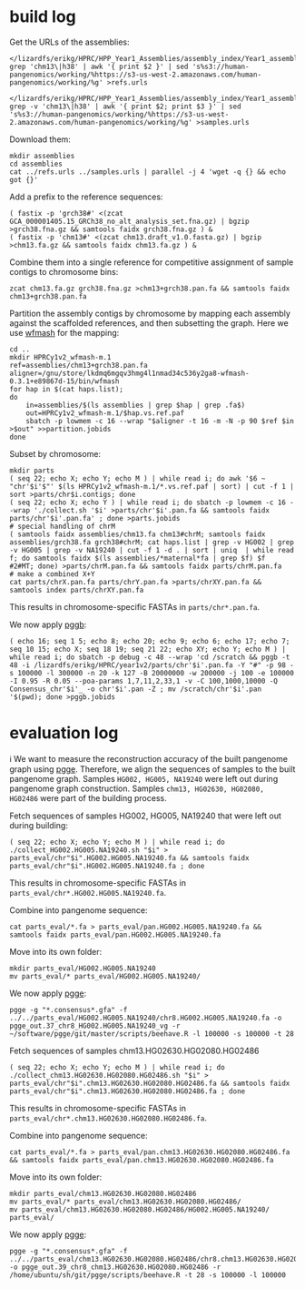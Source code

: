 # build log

Get the URLs of the assemblies:

```
</lizardfs/erikg/HPRC/HPP_Year1_Assemblies/assembly_index/Year1_assemblies_v2.index grep 'chm13\|h38' | awk '{ print $2 }' | sed 's%s3://human-pangenomics/working/%https://s3-us-west-2.amazonaws.com/human-pangenomics/working/%g' >refs.urls

</lizardfs/erikg/HPRC/HPP_Year1_Assemblies/assembly_index/Year1_assemblies_v2.index grep -v 'chm13\|h38' | awk '{ print $2; print $3 }' | sed 's%s3://human-pangenomics/working/%https://s3-us-west-2.amazonaws.com/human-pangenomics/working/%g' >samples.urls
```

Download them:

```
mkdir assemblies
cd assemblies
cat ../refs.urls ../samples.urls | parallel -j 4 'wget -q {} && echo got {}'
```

Add a prefix to the reference sequences:

```
( fastix -p 'grch38#' <(zcat GCA_000001405.15_GRCh38_no_alt_analysis_set.fna.gz) | bgzip >grch38.fna.gz && samtools faidx grch38.fna.gz ) &
( fastix -p 'chm13#' <(zcat chm13.draft_v1.0.fasta.gz) | bgzip >chm13.fa.gz && samtools faidx chm13.fa.gz ) &
```

Combine them into a single reference for competitive assignment of sample contigs to chromosome bins:

```
zcat chm13.fa.gz grch38.fna.gz >chm13+grch38.pan.fa && samtools faidx chm13+grch38.pan.fa
```

Partition the assembly contigs by chromosome by mapping each assembly against the scaffolded references, and then subsetting the graph. Here we use [wfmash](https://github.com/ekg/wfmash) for the mapping:

```
cd ..
mkdir HPRCy1v2_wfmash-m.1
ref=assemblies/chm13+grch38.pan.fa
aligner=/gnu/store/lkdmq6mgqv3hmg4l1nmad34c536y2ga8-wfmash-0.3.1+e89867d-15/bin/wfmash
for hap in $(cat haps.list);
do
    in=assemblies/$(ls assemblies | grep $hap | grep .fa$)                  
    out=HPRCy1v2_wfmash-m.1/$hap.vs.ref.paf
    sbatch -p lowmem -c 16 --wrap "$aligner -t 16 -m -N -p 90 $ref $in >$out" >>partition.jobids
done
```

Subset by chromosome:

```
mkdir parts
( seq 22; echo X; echo Y; echo M ) | while read i; do awk '$6 ~ "chr'$i'$"' $(ls HPRCy1v2_wfmash-m.1/*.vs.ref.paf | sort) | cut -f 1 | sort >parts/chr$i.contigs; done
( seq 22; echo X; echo Y ) | while read i; do sbatch -p lowmem -c 16 --wrap './collect.sh '$i' >parts/chr'$i'.pan.fa && samtools faidx parts/chr'$i'.pan.fa' ; done >parts.jobids
# special handling of chrM
( samtools faidx assemblies/chm13.fa chm13#chrM; samtools faidx assemblies/grch38.fa grch38#chrM; cat haps.list | grep -v HG002 | grep -v HG005 | grep -v NA19240 | cut -f 1 -d . | sort | uniq  | while read f; do samtools faidx $(ls assemblies/*maternal*fa | grep $f) $f
#2#MT; done) >parts/chrM.pan.fa && samtools faidx parts/chrM.pan.fa
# make a combined X+Y
cat parts/chrX.pan.fa parts/chrY.pan.fa >parts/chrXY.pan.fa && samtools index parts/chrXY.pan.fa
```

This results in chromosome-specific FASTAs in `parts/chr*.pan.fa`.

We now apply [pggb](https://github.com/pangenome/pggb):

```
( echo 16; seq 1 5; echo 8; echo 20; echo 9; echo 6; echo 17; echo 7; seq 10 15; echo X; seq 18 19; seq 21 22; echo XY; echo Y; echo M ) | while read i; do sbatch -p debug -c 48 --wrap 'cd /scratch && pggb -t 48 -i /lizardfs/erikg/HPRC/year1v2/parts/chr'$i'.pan.fa -Y "#" -p 98 -s 100000 -l 300000 -n 20 -k 127 -B 20000000 -w 200000 -j 100 -e 100000 -I 0.95 -R 0.05 --poa-params 1,7,11,2,33,1 -v -C 100,1000,10000 -Q Consensus_chr'$i'_ -o chr'$i'.pan -Z ; mv /scratch/chr'$i'.pan '$(pwd); done >pggb.jobids
```

# evaluation log

:information_source: We want to measure the reconstruction accuracy of the built pangenome graph using [pgge](https://github.com/pangenome/pgge). Therefore, we align the sequences of samples to the built pangenome graph. Samples `HG002, HG005, NA19240` were left out during pangenome graph construction. Samples `chm13, HG02630, HG02080, HG02486` were part of the building process.

Fetch sequences of samples HG002, HG005, NA19240 that were left out during building:

```
( seq 22; echo X; echo Y; echo M ) | while read i; do ./collect_HG002.HG005.NA19240.sh "$i" > parts_eval/chr"$i".HG002.HG005.NA19240.fa && samtools faidx parts_eval/chr"$i".HG002.HG005.NA19240.fa ; done
```
This results in chromosome-specific FASTAs in `parts_eval/chr*.HG002.HG005.NA19240.fa`.

Combine into pangenome sequence:
```
cat parts_eval/*.fa > parts_eval/pan.HG002.HG005.NA19240.fa && samtools faidx parts_eval/pan.HG002.HG005.NA19240.fa
```
Move into its own folder:
```
mkdir parts_eval/HG002.HG005.NA19240
mv parts_eval/* parts_eval/HG002.HG005.NA19240/
```

We now apply [pgge](https://github.com/pangenome/pgge):
```
pgge -g "*.consensus*.gfa" -f ../../parts_eval/HG002.HG005.NA19240/chr8.HG002.HG005.NA19240.fa -o pgge_out.37_chr8_HG002.HG005.NA19240_vg -r ~/software/pgge/git/master/scripts/beehave.R -l 100000 -s 100000 -t 28
```

Fetch sequences of samples chm13.HG02630.HG02080.HG02486

```
( seq 22; echo X; echo Y; echo M ) | while read i; do ./collect_chm13.HG02630.HG02080.HG02486.sh "$i" > parts_eval/chr"$i".chm13.HG02630.HG02080.HG02486.fa && samtools faidx parts_eval/chr"$i".chm13.HG02630.HG02080.HG02486.fa ; done
```
This results in chromosome-specific FASTAs in `parts_eval/chr*.chm13.HG02630.HG02080.HG02486.fa`.

Combine into pangenome sequence:
```
cat parts_eval/*.fa > parts_eval/pan.chm13.HG02630.HG02080.HG02486.fa && samtools faidx parts_eval/pan.chm13.HG02630.HG02080.HG02486.fa
```
Move into its own folder:
```
mkdir parts_eval/chm13.HG02630.HG02080.HG02486
mv parts_eval/* parts_eval/chm13.HG02630.HG02080.HG02486/
mv parts_eval/chm13.HG02630.HG02080.HG02486/HG002.HG005.NA19240/ parts_eval/
```

We now apply [pgge](https://github.com/pangenome/pgge):
```
pgge -g "*.consensus*.gfa" -f ../../parts_eval/chm13.HG02630.HG02080.HG02486/chr8.chm13.HG02630.HG02080.HG02486.fa -o pgge_out.39_chr8_chm13.HG02630.HG02080.HG02486 -r /home/ubuntu/sh/git/pgge/scripts/beehave.R -t 28 -s 100000 -l 100000
```